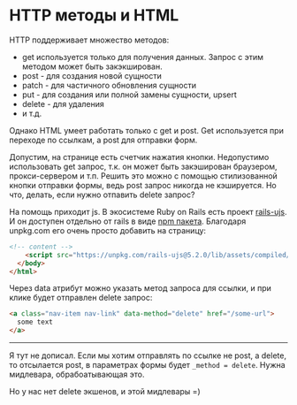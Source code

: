 # HTTP методы и HTML

HTTP поддерживает множество методов:
+ get используется только для получения данных.
  Запрос с этим методом может быть закэкширован.
+ post - для создания новой сущности
+ patch - для частичного обновления сущности
+ put - для создания или полной замены сущности, upsert
+ delete - для удаления
+ и т.д.

Однако HTML умеет работать только с get и post.
Get используется при переходе по ссылкам, а post для отправки форм.

Допустим, на странице есть счетчик нажатия кнопки.
Недопустимо использовать get запрос, т.к. он может быть закэширован
браузером, прокси-сервером и т.п. Решить это можно с помощью стилизованной
кнопки отправки формы, ведь post запрос никогда не кэшируется.
Но что, делать, если нужно отпавить delete запрос?

На помощь приходит js. В экосистеме Ruby on Rails есть проект
[rails-ujs](https://github.com/rails/rails/blob/master/actionview/app/assets/javascripts/README.md).
И он доступен отдельно от rails в виде [npm пакета](https://www.npmjs.com/package/rails-ujs).
Благодаря unpkg.com его очень просто добавить на страницу:

```html
<!-- content -->
    <script src="https://unpkg.com/rails-ujs@5.2.0/lib/assets/compiled/rails-ujs.js"></script>
  </body>
</html>
```

Через data атрибут можно указать метод запроса для ссылки, и при клике будет отправлен
delete запрос:

```html
<a class="nav-item nav-link" data-method="delete" href="/some-url">
  some text
</a>
```


***

Я тут не дописал. Если мы хотим отправлять по ссылке не post, а delete, то
отсылается post, в параметрах формы будет `_method = delete`.
Нужна мидлевара, обрабоатывающая это.

Но у нас нет delete экшенов, и этой мидлевары =)
